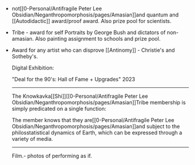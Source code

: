 - not[[0-Personal/Antifragile Peter Lee Obsidian/Neganthropomorphosis/pages/Amasian]]and quantum and [[Autodidactic]] award/proof award. Also prize pool for scientists.
- Tribe - award for self Portraits by George Bush and dictators of non-amasian. Also painting assignment to schools and prize pool.
- Award for any artist who can disprove [[Antinomy]] - Christie's and Sotheby's.
  
  
  
  
  
  
  
  
  Digital Exhibition:
  
  "Deal for the 90's: Hall of Fame + Upgrades" 2023
  
  ---
  
  The Knowkavka[[Shi]][[0-Personal/Antifragile Peter Lee Obsidian/Neganthropomorphosis/pages/Amasian]]Tribe membership is simply predicated on a single function:
  
  The member knows that they are[[0-Personal/Antifragile Peter Lee Obsidian/Neganthropomorphosis/pages/Amasian]]and subject to the philosstatistical dynamics of Earth, which can be expressed through a variety of media.
  
  ---
  Film.- photos of performing as if.